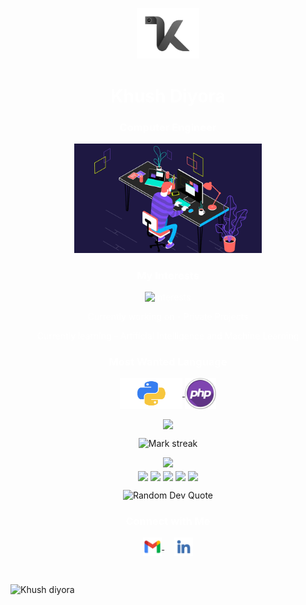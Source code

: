 <p align="center">
    <img alt="logo" width="100" height="auto" src="assets/khush.png" /> <h1 align="center"style="color: white;">Khush Diyora </h1> 
</p>

<h3 align="center" style="color: white;">Computer Engineer</h3>
<p align="center">
    <img alt="Coding" width="300" height="auto" src="assets/coding1.gif"/>
</p>
<h3 align="center" style="color: white;">My Interests</h3>
<p align="center" style="color: white;">
    <img src="https://readme-typing-svg.demolab.com/?lines=Artificial%20Intelligence;Machine%20Learning;Deep%20Learning;Data%20Science;Computer%20Vision&font=Fira%20Code&center=true&width=380&height=50&duration=1000&pause=1000&color=#6A5ACD" alt="Interests">
</p>
<p align="center" style="color: white;">Currently working on - Private Projects</p>
<p align="center" style="color: white;">Currently learning - Artificial Intelligence and Machine Learning</p>
<h3 align="center" style="color: white;">Most Wanted Language</h3>
<p align="center">
    <a href="#" target="_blank">
        <img align="center" src="assets/python2.png" alt="python" height="50" width="100" />
    </a>
    <a href="#" target="_blank">
        <img align="center" src="assets/php-icon-2048x2048-zjxns1zh.png" alt="php" height="50" width="50" />
    </a>
</p>
<p align="center">
    <img align="center" src="https://github-readme-stats.vercel.app/api/top-langs?username=khushdiyora&hide_border=true&no-bg=true&no-frame=true&layout=compact&theme=transparent&hide=html,css,pug"/>
</p>
<p align="center">
    <img alt="Mark streak" src="https://github-readme-streak-stats.herokuapp.com/?user=khushdiyora&hide_border=true&theme=transparent" /> 
</p>
<div align="center">
    <img src="https://github-profile-trophy.vercel.app/?username=khushdiyora&no-bg=true&no-frame=true&title=-Reviews,-PullRequest&row=2&column=3">
</div>
<div align="center">
    <img align="center" src="http://github-profile-summary-cards.vercel.app/api/cards/stats?username=khushdiyora&theme=transparent" height="180em" />
    <img align="center" src="http://github-profile-summary-cards.vercel.app/api/cards/most-commit-language?username=khushdiyora&theme=transparent&exclude=CSS,Jupyter%20Notebook" height="180em" />
    <img align="center" src="http://github-profile-summary-cards.vercel.app/api/cards/repos-per-language?username=khushdiyora&theme=transparent&exclude=CSS,Jupyter%20Notebook" height="180em" />
    <img align="center" src="http://github-profile-summary-cards.vercel.app/api/cards/productive-time?username=khushdiyora&theme=transparent&utcOffset=5.30" height="180em" />
    <img align="center" src="http://github-profile-summary-cards.vercel.app/api/cards/profile-details?username=khushdiyora&theme=transparent" height="180em" />
</div>
<p align="center">
    <img src="https://quotes-github-readme.vercel.app/api?type=horizontal&theme=transparent" alt="Random Dev Quote" />
</p>
<h3 align="center" style="color: white;">Connect with Me</h3>
<p align="center">
    <a href="mailto:khushdiyora55@gmail.com" target="_blank">
    <img align="center" src="assets/gmail.png" alt="mail" height="30" width="30" />
  </a>&nbsp;&nbsp;&nbsp;
  <a href="https://linkedin.com/in/khushdiyora/" target="_blank">
    <img align="center" src="assets/linkedin.png" alt="linkedin" height="30" width="30" />
  </a>
</p>
<br>

![Khush diyora](https://github.com/user-attachments/assets/bdcbaae8-8fe2-43cf-8047-4cec63f94f98)

